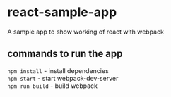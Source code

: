 # react-sample-app
A sample app to show working of react with webpack

## commands to run the app

`npm install` - install dependencies </br>
`npm start` - start webpack-dev-server </br>
`npm run build` - build webpack </br>


